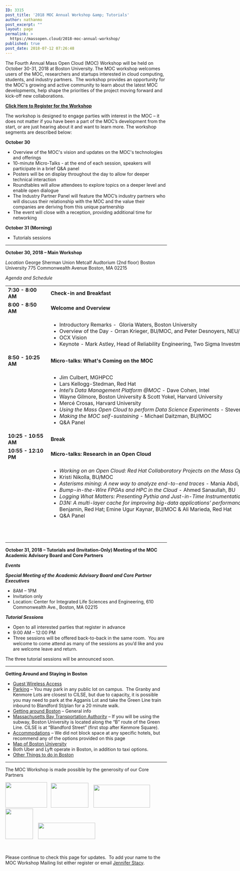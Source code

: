 ```yaml
---
ID: 3315
post_title: '2018 MOC Annual Workshop &amp; Tutorials'
author: nathanmo
post_excerpt: ""
layout: page
permalink: >
  https://massopen.cloud/2018-moc-annual-workshop/
published: true
post_date: 2018-07-12 07:26:48
---
```

<p class="entry-header">The Fourth Annual Mass Open Cloud (MOC) Workshop will be held on October 30-31, 2018 at Boston University. The MOC workshop welcomes users of the MOC, researchers and startups interested in cloud computing, students, and industry partners.  The workshop provides an opportunity for the MOC's growing and active community to learn about the latest MOC developments, help shape the priorities of the project moving forward and kick-off new collaborations.</p>
<span style="color: #0000ff"><strong><a href="https://goo.gl/forms/Odoo53AIpieStTBx2">Click Here to Register for the Workshop</a></strong></span>

<span style="font-weight: 400">The workshop is designed to engage parties with interest in the MOC – it does not matter if you have been a part of the MOC’s development from the start, or are just hearing about it and want to learn more. The workshop segments are described below:</span>

<b>October 30</b>
<ul>
 	<li style="font-weight: 400"><span style="font-weight: 400">Overview of the MOC's vision and updates on the MOC's technologies and offerings</span></li>
 	<li style="font-weight: 400"><span style="font-weight: 400">10-minute Micro-Talks - at the end of each session, speakers will participate in a brief Q&amp;A panel </span></li>
 	<li style="font-weight: 400"><span style="font-weight: 400">Posters will be on display throughout the day to allow for deeper technical interaction</span></li>
 	<li style="font-weight: 400"><span style="font-weight: 400">Roundtables will allow attendees to explore topics on a deeper level and enable open dialogue</span></li>
 	<li style="font-weight: 400"><span style="font-weight: 400">The Industry Partner Panel will feature the MOC’s industry partners who will discuss their relationship with the MOC and the value their companies are deriving from this unique partnership</span></li>
 	<li style="font-weight: 400"><span style="font-weight: 400">The event will close with a reception, providing additional time for networking</span></li>
</ul>
<b>October 31 (Morning)</b>
<ul>
 	<li style="font-weight: 400"><span style="font-weight: 400">Tutorials sessions </span></li>
</ul>

<hr />

<strong>October 30, 2018 – Main Workshop</strong>

<em>Location</em>
George Sherman Union
Metcalf Audtorium (2nd floor)
Boston University
775 Commonwealth Avenue
Boston, MA 02215

<em>Agenda and Schedule </em>
<table style="width: 1184px;height: 751px">
<tbody>
<tr style="height: 18px">
<td style="width: 118.667px;height: 18px"><strong>7:30 - 8:00 AM</strong></td>
<td style="width: 1050.22px;height: 18px"><strong>Check-in and Breakfast </strong></td>
</tr>
<tr style="height: 18px">
<td style="width: 118.667px;height: 18px"><strong>8:00 - 8:50 AM</strong><strong>
</strong></td>
<td style="width: 1050.22px;height: 18px"><strong>Welcome and Overview</strong></td>
</tr>
<tr style="height: 72px">
<td style="width: 118.667px;height: 72px"><strong> </strong></td>
<td style="width: 1050.22px;height: 72px">
<ul>
 	<li>Introductory Remarks -  Gloria Waters, Boston University</li>
 	<li>Overview of the Day - Orran Krieger, BU/MOC, and Peter Desnoyers, NEU/MOC</li>
 	<li>OCX Vision</li>
 	<li>Keynote - Mark Astley, Head of Reliability Engineering, Two Sigma Investments</li>
</ul>
</td>
</tr>
<tr style="height: 18px">
<td style="width: 118.667px;height: 18px"><strong>8:50 - 10:25 AM</strong></td>
<td style="width: 1050.22px;height: 18px"><b>Micro-talks: What's Coming on the MOC</b></td>
</tr>
<tr style="height: 173px">
<td style="width: 118.667px;height: 173px"><strong> </strong></td>
<td style="width: 1050.22px;height: 173px">
<ul>
 	<li>Jim Culbert, MGHPCC</li>
 	<li>Lars Kellogg-Stedman, Red Hat</li>
 	<li><em>Intel’s Data Management Platform @MOC</em> - Dave Cohen, Intel</li>
 	<li>Wayne Gilmore, Boston University &amp; Scott Yokel, Harvard University</li>
 	<li>Mercé Crosas, Harvard University</li>
 	<li><em>Using the Mass Open Cloud to perform Data Science Experiments</em> - Steven Huels, Red Hat</li>
 	<li><em>Making the MOC self-sustaining</em> - Michael Daitzman, BU/MOC</li>
 	<li>Q&amp;A Panel</li>
</ul>
</td>
</tr>
<tr style="height: 18px">
<td style="width: 118.667px;height: 18px"><strong>10:25 - 10:55 AM</strong></td>
<td style="width: 1050.22px;height: 18px"><b>Break</b></td>
</tr>
<tr style="height: 18px">
<td style="width: 118.667px;height: 18px"><strong>10:55 - 12:10 PM</strong></td>
<td style="width: 1050.22px;height: 18px"><b>Micro-talks: Research in an Open Cloud</b></td>
</tr>
<tr style="height: 173px">
<td style="width: 118.667px;height: 173px"><strong> </strong></td>
<td style="width: 1050.22px;height: 173px">
<ul>
 	<li><em>Working on an Open Cloud: Red Hat Collaboratory Projects on the Mass Open Cloud</em> - Hugh Brock, Red Hat</li>
 	<li>Kristi Nikolla, BU/MOC</li>
 	<li><em>Asterisms mining: A new way to analyze end-to-end traces</em> - Mania Abdi, NEU/MOC &amp; Golsana Ghaemi, BU/MOC</li>
 	<li><em>Bump-in-the-Wire FPGAs and HPC in the Cloud -</em> Ahmed Sanaullah, BU</li>
 	<li><em>Logging What Matters: Presenting Pythia and Just-in-Time Instrumentation</em> - Emre Ates, BU &amp; Lily Sturmann, BU/Red Hat</li>
 	<li><em>D3N: A multi-layer cache for improving big-data applications’ performance in data centers with imbalanced networks - </em>Matt Benjamin, Red Hat; Emine Ugur Kaynar, BU/MOC &amp; Ali Marieda, Red Hat</li>
 	<li>Q&amp;A Panel</li>
</ul>
</td>
</tr>
<tr style="height: 18px">
<td style="width: 118.667px;height: 18px"><strong>12:10 - 1:30 PM</strong></td>
<td style="width: 1050.22px;height: 18px"><strong>Lunch &amp; Networking</strong></td>
</tr>
<tr style="height: 18px">
<td style="width: 118.667px;height: 18px"><strong>1:30 - 2:45 PM</strong></td>
<td style="width: 1050.22px;height: 18px"><strong>Micro-talks: Elastic Hardware and Security</strong></td>
</tr>
<tr style="height: 18px">
<td style="width: 118.667px;height: 18px"><strong> </strong></td>
<td style="width: 1050.22px;height: 18px">
<ul>
 	<li><em>Creating isolation in the Cloud</em> - Kerry Long, IARPA</li>
 	<li><em>Malleable Metal: Integrating San-booting with Foreman</em> - Ian Ballou, BU/MOC</li>
 	<li>Agentless bare metal introspection - Apoorve Mohan, NEU/MOC</li>
 	<li><em>Bolted: A Secure Cloud with Minimal Provider Trust</em> - Amin Mosayyebzadeh, BU/MOC</li>
 	<li>Rushi Patel, BU</li>
 	<li>David Starobinski, BU &amp; Sahil Tikale, BU/MOC</li>
 	<li>Q&amp;A Panel</li>
</ul>
</td>
</tr>
<tr style="height: 18px">
<td style="width: 118.667px;height: 18px"><strong>2:45 - 3:50 PM</strong></td>
<td style="width: 1050.22px;height: 18px"><strong>Micro-talks: Research on an Open Cloud</strong></td>
</tr>
<tr style="height: 135px">
<td style="width: 118.667px;height: 135px"><strong> </strong></td>
<td style="width: 1050.22px;height: 135px">
<ul>
 	<li><em>Medical Image Processing on the MOC</em> - Dan McPherson, Red Hat &amp; Rudolph Pienaar, Boston Children's Hospital</li>
 	<li><em>Secure Multi-Party Computation in the Cloud</em> - Ben Getchell, BU</li>
 	<li><em>FaaS: Think Outside the Container</em> - Tommy Unger, BU</li>
 	<li><em>A demonstration of adapting HW to SW needs for network workloads</em> - Han Dong, BU</li>
 	<li>A Unikernel based on Linux - Ali Raza, BU &amp; Parul Sohal, BU</li>
 	<li>Q&amp;A Panel</li>
</ul>
</td>
</tr>
<tr style="height: 18px">
<td style="width: 118.667px;height: 18px"><strong>3:50 - 4:20 PM</strong></td>
<td style="width: 1050.22px;height: 18px"><strong>Break</strong></td>
</tr>
<tr style="height: 18px">
<td style="width: 118.667px;height: 18px"><strong>4:20 - 5:20 PM</strong></td>
<td style="width: 1050.22px;height: 18px"><strong>Roundtables</strong></td>
</tr>
<tr>
<td style="width: 118.667px"><strong> </strong></td>
<td style="width: 1050.22px">
<ul>
 	<li>Roundtables TBA</li>
</ul>
</td>
</tr>
<tr>
<td style="width: 118.667px"><strong>5:20 - 5:40 PM</strong></td>
<td style="width: 1050.22px"><strong>Roundtable Report Outs</strong></td>
</tr>
<tr>
<td style="width: 118.667px"><strong>5:40 - 5:50 PM</strong></td>
<td style="width: 1050.22px"><strong>Closing Remarks</strong></td>
</tr>
<tr>
<td style="width: 118.667px"><strong>5:50 - 6:50 PM</strong></td>
<td style="width: 1050.22px"><strong>Reception</strong></td>
</tr>
</tbody>
</table>
&nbsp;

<hr />

<strong>October 31, 2018 – Tutorials and (Invitation-Only) Meeting of the MOC Academic Advisory Board and Core Partners</strong>

<strong><em>Events</em></strong>

<strong><em>Special Meeting of the Academic Advisory Board and Core Partner Executives</em></strong>
<ul>
 	<li>8AM – 1PM</li>
 	<li>Invitation only</li>
 	<li>Location: Center for Integrated Life Sciences and Engineering, 610 Commonwealth Ave., Boston, MA 02215</li>
</ul>
<strong><em>Tutorial Sessions</em> </strong>
<ul>
 	<li>Open to all interested parties that register in advance</li>
 	<li>9:00 AM – 12:00 PM</li>
 	<li>Three sessions will be offered back-to-back in the same room.  You are welcome to come attend as many of the sessions as you’d like and you are welcome leave and return.</li>
</ul>
The three tutorial sessions will be announced soon.

<hr />

<strong>Getting Around and Staying in Boston
</strong>
<ul>
 	<li><a href="https://www.bu.edu/tech/services/support/networks/wireless/guest/">Guest Wireless Access</a></li>
 	<li><a href="https://www.bu.edu/parking/lots-locations/family-guests-and-visitor-parking/">Parking</a> – You may park in any public lot on campus.  The Granby and Kenmore Lots are closest to CILSE, but due to capacity, it is possible you may need to park at the Agganis Lot and take the Green Line train inbound to Blandford St/plan for a 20 minute walk.</li>
 	<li><a href="http://www.bu.edu/admissions/student-life/city-of-boston/transportation/">Getting around Boston</a> – General info</li>
 	<li><a href="http://www.mbta.com/">Massachusetts Bay Transportation Authority</a> – If you will be using the subway, Boston University is located along the “B” route of the Green Line. CILSE is at “Blandford Street” (first stop after Kenmore Square).</li>
 	<li><a href="http://www.bu.edu/alumni/benefits-resources/travel/#hotels">Accommodations</a> – We did not block space at any specific hotels, but recommend any of the options provided on this page</li>
 	<li><a href="http://www.bu.edu/maps/">Map of Boston University</a></li>
 	<li>Both Uber and Lyft operate in Boston, in addition to taxi options.</li>
 	<li><a href="http://www.bu.edu/admissions/student-life/city-of-boston/">Other Things to do in Boston</a></li>
</ul>

<hr />

The MOC Workshop is made possible by the generosity of our Core Partners

<img class="alignnone wp-image-781" src="https://massopen.cloud/wp-content/uploads/2016/03/cisco-logo-3-300x182.jpg" alt="" width="130" height="79" />   <img class="alignnone wp-image-780" src="https://massopen.cloud/wp-content/uploads/2016/03/293px-Intel-logo.svg.png" alt="" width="117" height="77" />    <img class="alignnone wp-image-3204" src="https://massopen.cloud/wp-content/uploads/2016/03/na_logo_hrz_2c_rgb_lrg1-300x120.jpg" alt="" width="176" height="71" />   <img class="alignnone wp-image-787" src="https://massopen.cloud/wp-content/uploads/2016/03/redhat-logo-273x300.jpg" alt="" width="86" height="95" />    <img class="alignnone wp-image-785" src="https://massopen.cloud/wp-content/uploads/2016/03/TwoSigma-636x183-300x86.png" alt="" width="178" height="51" />

&nbsp;

Please continue to check this page for updates.  To add your name to the MOC Workshop Mailing list either register or email <a href="jstacy@bu.edu">Jennifer Stacy</a>.